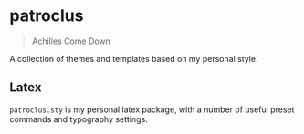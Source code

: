 # patroclus

> Achilles Come Down

A collection of themes and templates based on my personal style.

## Latex

`patroclus.sty` is my personal latex package, with a number of useful preset commands
and typography settings.
